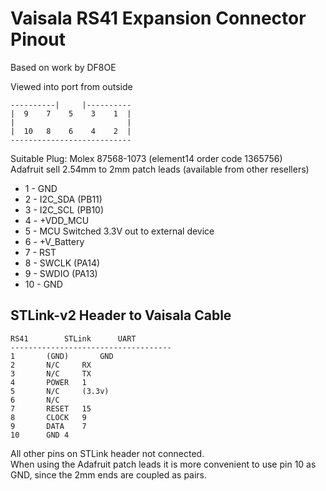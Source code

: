 # Vaisala RS41 Expansion Connector Pinout
Based on work by DF8OE


Viewed into port from outside
```
----------|     |----------
|  9    7    5    3    1  |
|                         |
|  10   8    6    4    2  |
---------------------------
```

Suitable Plug: Molex 87568-1073  (element14 order code 1365756)  
Adafruit sell 2.54mm to 2mm patch leads (available from other resellers)

* 1 - GND
* 2 - I2C_SDA (PB11)
* 3 - I2C_SCL (PB10)
* 4 - +VDD_MCU
* 5 - MCU Switched 3.3V out to external device
* 6 - +V_Battery
* 7 - RST
* 8 - SWCLK (PA14)
* 9 - SWDIO (PA13)
* 10 - GND



## STLink-v2 Header to Vaisala Cable
```
RS41		STLink		UART
------------------------------------
1		(GND)		GND
2		N/C		RX
3		N/C		TX
4		POWER	1
5		N/C		(3.3v)
6		N/C
7		RESET	15
8		CLOCK	9
9		DATA	7
10		GND	4
```
All other pins on STLink header not connected.  
When using the Adafruit patch leads it is more convenient to use
pin 10 as GND, since the 2mm ends are coupled as pairs.
